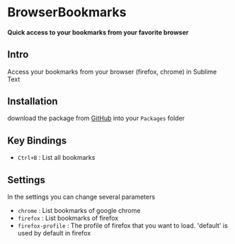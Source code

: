 BrowserBookmarks
================
#### Quick access to your bookmarks from your favorite browser

## Intro
Access your bookmarks from your browser (firefox, chrome) in Sublime Text

## Installation
download the package from [GitHub](https://github.com/svenfraeys/SublimeFoldPython "SublimeFoldPython") into your `Packages` folder

## Key Bindings
* `Ctrl+B` : List all bookmarks
 
## Settings
In the settings you can change several parameters
* `chrome` : List bookmarks of google chrome
* `firefox` : List bookmarks of firefox
* `firefox-profile` : The profile of firefox that you want to load. 'default' is used by default in firefox
